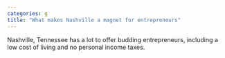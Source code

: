 ```yaml
---
categories: g
title: "What makes Nashville a magnet for entrepreneurs"
---
```

Nashville, Tennessee has a lot to offer budding entrepreneurs, including a low cost of living and no personal income taxes.